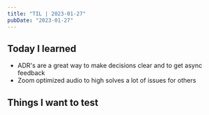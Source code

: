```yaml
---
title: "TIL | 2023-01-27"
pubDate: "2023-01-27"
---
```


## Today I learned

- ADR's are a great way to make decisions clear and to get async feedback
- Zoom optimized audio to high solves a lot of issues for others

## Things I want to test

